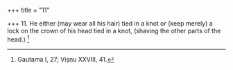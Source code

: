 +++
title = "11"

+++
11. He either (may wear all his hair) tied in a knot or (keep merely) a lock on the crown of his head tied in a knot, (shaving the other parts of the head.) [^10] 


[^10]:  Gautama I, 27; Viṣṇu XXVIII, 41.

